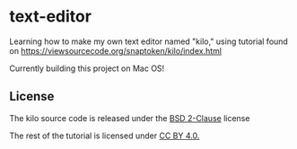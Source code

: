 # text-editor

Learning how to make my own text editor named "kilo," using tutorial found on https://viewsourcecode.org/snaptoken/kilo/index.html

Currently building this project on Mac OS!

## License

The kilo source code is released under the [BSD 2-Clause](https://github.com/arielherrera/text-editor/license/) license

The rest of the tutorial is licensed under [CC BY 4.0.](https://creativecommons.org/licenses/by/4.0/)
